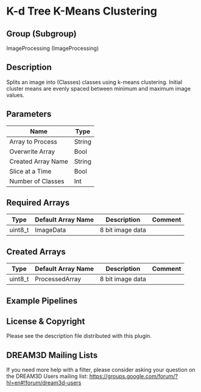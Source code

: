 # K-d Tree K-Means Clustering  #


## Group (Subgroup) ##

ImageProcessing (ImageProcessing)


## Description ##

Splits an image into (Classes) classes using k-means clustering. Initial cluster means are evenly spaced between minimum and maximum image values.

## Parameters ##

| Name             | Type |
|------------------|------|
| Array to Process | String |
| Overwrite Array| Bool |
| Created Array Name | String |
| Slice at a Time | Bool|
| Number of Classes | Int |

## Required Arrays ##

| Type | Default Array Name | Description | Comment |
|------|--------------------|-------------|---------|
| uint8_t | ImageData | 8 bit image data       | |


## Created Arrays ##

| Type | Default Array Name | Description | Comment |
|------|--------------------|-------------|---------|
| uint8_t | ProcessedArray | 8 bit image data       | |




## Example Pipelines ##



## License & Copyright ##

Please see the description file distributed with this plugin.

## DREAM3D Mailing Lists ##

If you need more help with a filter, please consider asking your question on the DREAM3D Users mailing list:
https://groups.google.com/forum/?hl=en#!forum/dream3d-users



